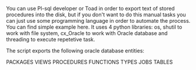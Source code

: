 You can use Pl-sql developer or Toad in order to export text of stored procedures into the disk, 
but if you don't want to do this manual tasks you can just use some programming language in order to automate the process.
You can find simple example here. 
It uses 4 python libraries: os, shutil to work with file system, cx_Oracle to work with Oracle database and threading to execute repetetive task.

The script exports the following oracle database entities:

PACKAGES
VIEWS
PROCEDURES
FUNCTIONS
TYPES
JOBS
TABLES